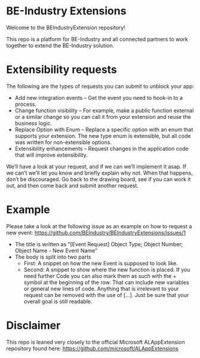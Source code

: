 # BE-Industry Extensions
Welcome to the BEIndustryExtension repository!

This repo is a platform for BE-Industry and all connected partners to work together to extend the BE-Industry solution. 

# Extensibility requests

The following are the types of requests you can submit to unblock your app:

* Add new integration events – Get the event you need to hook-in to a process.
* Change function visibility – For example, make a public function external or a similar change so you can call it from your extension and reuse the business logic.
* Replace Option with Enum – Replace a specific option with an enum that supports your extension. The new type enum is extensible, but all code was written for non-extensible options.
* Extensibility enhancements – Request changes in the application code that will improve extensibility.

We’ll have a look at your request, and if we can we’ll implement it asap. If we can’t we’ll let you know and briefly explain why not. When that happens, don’t be discouraged. Go back to the drawing board, see if you can work it out, and then come back and submit another request.

# Example

Please take a look at the following issue as an example on how to request a new event: https://github.com/BEIndustry/BEIndustryExtensions/issues/1

* The title is written as "[Event Request] Object Type; Object Number; Object Name - New Event Name"
* The body is split into two parts
  * First: A snippet on how the new Event is supposed to look like.
  * Second: A snippet to show where the new function is placed. If you need further Code you can also mark them as such with the + symbol at the beginning of the row. That can include new variables or general new lines of code. Anything that is irrelevant to your request can be removed with the use of [...]. Just be sure that your overall goal is still readable.

# Disclaimer

This repo is leaned very closely to the official Microsoft ALAppExtension repository found here: https://github.com/microsoft/ALAppExtensions

